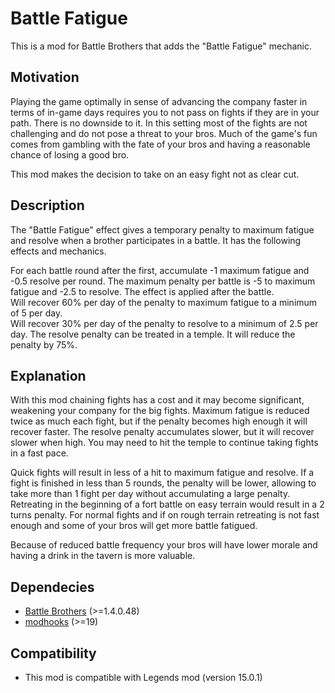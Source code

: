 # Battle Fatigue

This is a mod for Battle Brothers that adds the "Battle Fatigue" mechanic.

## Motivation

Playing the game optimally in sense of advancing the company faster in terms
of in-game days requires you to not pass on fights if they are in your path.
There is no downside to it. In this setting most of the fights are not
challenging and do not pose a threat to your bros. Much of the game's fun
comes from gambling with the fate of your bros and having a reasonable chance
of losing a good bro.

This mod makes the decision to take on an easy fight not as clear cut.

## Description

The "Battle Fatigue" effect gives a temporary penalty to
maximum fatigue and resolve when a brother participates in a battle. It has
the following effects and mechanics.

For each battle round after the first, accumulate -1 maximum fatigue and -0.5 resolve per round.
The maximum penalty per battle is -5 to maximum fatigue and -2.5 to resolve.
The effect is applied after the battle.  
Will recover 60% per day of the penalty to maximum fatigue to a minimum of 5 per day.  
Will recover 30% per day of the penalty to resolve to a minimum of 2.5 per day.
The resolve penalty can be treated in a temple. It will reduce the penalty by 75%.

## Explanation

With this mod chaining fights has a cost and it may become significant,
weakening your company for the big fights. Maximum fatigue is reduced twice as
much each fight, but if the penalty becomes high enough it will recover
faster. The resolve penalty accumulates slower, but it will recover slower
when high. You may need to hit the temple to continue taking fights in a fast pace.

Quick fights will result in less of a hit to maximum fatigue and resolve.
If a fight is finished in less than 5 rounds, the penalty will be lower, allowing
to take more than 1 fight per day without accumulating a large penalty.
Retreating in the beginning of a fort battle on easy terrain would result in
a 2 turns penalty. For normal fights and if on rough terrain retreating is not fast
enough and some of your bros will get more battle fatigued.

Because of reduced battle frequency your bros will have lower morale and having
a drink in the tavern is more valuable.


## Dependecies

* [Battle Brothers](http://battlebrothersgame.com/) (>=1.4.0.48)
* [modhooks](https://www.nexusmods.com/battlebrothers/mods/42) (>=19)

## Compatibility
* This mod is compatible with Legends mod (version 15.0.1)
